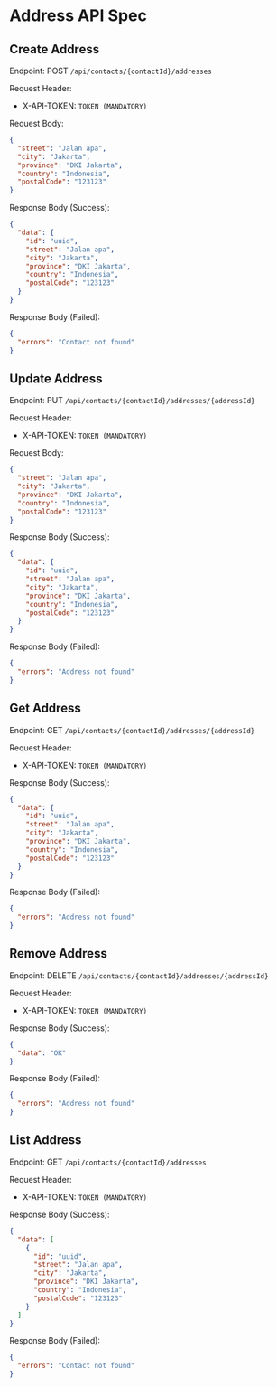 # Address API Spec

## Create Address

Endpoint: POST `/api/contacts/{contactId}/addresses`

Request Header:

- X-API-TOKEN: `TOKEN (MANDATORY)`

Request Body:

```json
{
  "street": "Jalan apa",
  "city": "Jakarta",
  "province": "DKI Jakarta",
  "country": "Indonesia",
  "postalCode": "123123"
}
```

Response Body (Success):

```json
{
  "data": {
    "id": "uuid",
    "street": "Jalan apa",
    "city": "Jakarta",
    "province": "DKI Jakarta",
    "country": "Indonesia",
    "postalCode": "123123"
  }
}
```

Response Body (Failed):

```json
{
  "errors": "Contact not found"
}
```

## Update Address

Endpoint: PUT `/api/contacts/{contactId}/addresses/{addressId}`

Request Header:

- X-API-TOKEN: `TOKEN (MANDATORY)`

Request Body:

```json
{
  "street": "Jalan apa",
  "city": "Jakarta",
  "province": "DKI Jakarta",
  "country": "Indonesia",
  "postalCode": "123123"
}
```

Response Body (Success):

```json
{
  "data": {
    "id": "uuid",
    "street": "Jalan apa",
    "city": "Jakarta",
    "province": "DKI Jakarta",
    "country": "Indonesia",
    "postalCode": "123123"
  }
}
```

Response Body (Failed):

```json
{
  "errors": "Address not found"
}
```

## Get Address

Endpoint: GET `/api/contacts/{contactId}/addresses/{addressId}`

Request Header:

- X-API-TOKEN: `TOKEN (MANDATORY)`

Response Body (Success):

```json
{
  "data": {
    "id": "uuid",
    "street": "Jalan apa",
    "city": "Jakarta",
    "province": "DKI Jakarta",
    "country": "Indonesia",
    "postalCode": "123123"
  }
}
```

Response Body (Failed):

```json
{
  "errors": "Address not found"
}
```

## Remove Address

Endpoint: DELETE `/api/contacts/{contactId}/addresses/{addressId}`

Request Header:

- X-API-TOKEN: `TOKEN (MANDATORY)`

Response Body (Success):

```json
{
  "data": "OK"
}
```

Response Body (Failed):

```json
{
  "errors": "Address not found"
}
```

## List Address

Endpoint: GET `/api/contacts/{contactId}/addresses`

Request Header:

- X-API-TOKEN: `TOKEN (MANDATORY)`

Response Body (Success):

```json
{
  "data": [
    {
      "id": "uuid",
      "street": "Jalan apa",
      "city": "Jakarta",
      "province": "DKI Jakarta",
      "country": "Indonesia",
      "postalCode": "123123"
    }
  ]
}

```

Response Body (Failed):

```json
{
  "errors": "Contact not found"
}
```